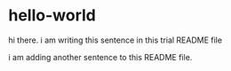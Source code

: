 # hello-world


hi there. i am writing this sentence in this trial README file

i am adding another sentence to this README file.

